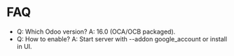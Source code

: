 # FAQ

- Q: Which Odoo version? A: 16.0 (OCA/OCB packaged).
- Q: How to enable? A: Start server with --addon google_account or install in UI.
